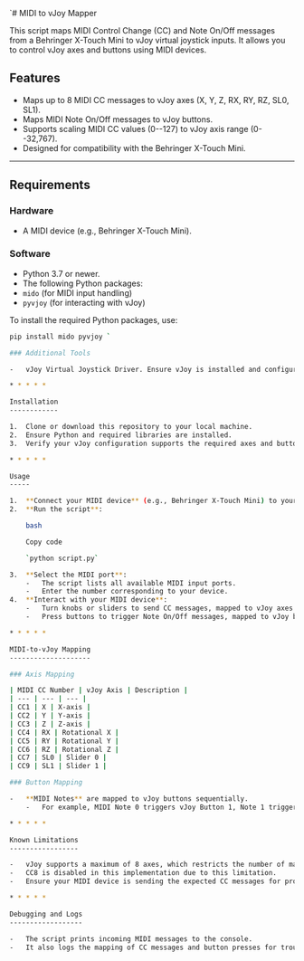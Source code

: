 `# MIDI to vJoy Mapper

This script maps MIDI Control Change (CC) and Note On/Off messages from a Behringer X-Touch Mini to vJoy virtual joystick inputs. It allows you to control vJoy axes and buttons using MIDI devices.

## Features

- Maps up to 8 MIDI CC messages to vJoy axes (X, Y, Z, RX, RY, RZ, SL0, SL1).
- Maps MIDI Note On/Off messages to vJoy buttons.
- Supports scaling MIDI CC values (0--127) to vJoy axis range (0--32,767).
- Designed for compatibility with the Behringer X-Touch Mini.

---

## Requirements

### Hardware

- A MIDI device (e.g., Behringer X-Touch Mini).

### Software

- Python 3.7 or newer.
- The following Python packages:
 - `mido` (for MIDI input handling)
 - `pyvjoy` (for interacting with vJoy)

To install the required Python packages, use:

```bash
pip install mido pyvjoy `

### Additional Tools

-   vJoy Virtual Joystick Driver. Ensure vJoy is installed and configured with a virtual joystick.

* * * * *

Installation
------------

1.  Clone or download this repository to your local machine.
2.  Ensure Python and required libraries are installed.
3.  Verify your vJoy configuration supports the required axes and buttons.

* * * * *

Usage
-----

1.  **Connect your MIDI device** (e.g., Behringer X-Touch Mini) to your computer.
2.  **Run the script**:

    bash

    Copy code

    `python script.py`

3.  **Select the MIDI port**:
    -   The script lists all available MIDI input ports.
    -   Enter the number corresponding to your device.
4.  **Interact with your MIDI device**:
    -   Turn knobs or sliders to send CC messages, mapped to vJoy axes.
    -   Press buttons to trigger Note On/Off messages, mapped to vJoy buttons.

* * * * *

MIDI-to-vJoy Mapping
--------------------

### Axis Mapping

| MIDI CC Number | vJoy Axis | Description |
| --- | --- | --- |
| CC1 | X | X-axis |
| CC2 | Y | Y-axis |
| CC3 | Z | Z-axis |
| CC4 | RX | Rotational X |
| CC5 | RY | Rotational Y |
| CC6 | RZ | Rotational Z |
| CC7 | SL0 | Slider 0 |
| CC9 | SL1 | Slider 1 |

### Button Mapping

-   **MIDI Notes** are mapped to vJoy buttons sequentially.
    -   For example, MIDI Note 0 triggers vJoy Button 1, Note 1 triggers Button 2, etc.

* * * * *

Known Limitations
-----------------

-   vJoy supports a maximum of 8 axes, which restricts the number of mappable CC controls.
-   CC8 is disabled in this implementation due to this limitation.
-   Ensure your MIDI device is sending the expected CC messages for proper mapping.

* * * * *

Debugging and Logs
------------------

-   The script prints incoming MIDI messages to the console.
-   It also logs the mapping of CC messages and button presses for troubleshooting.